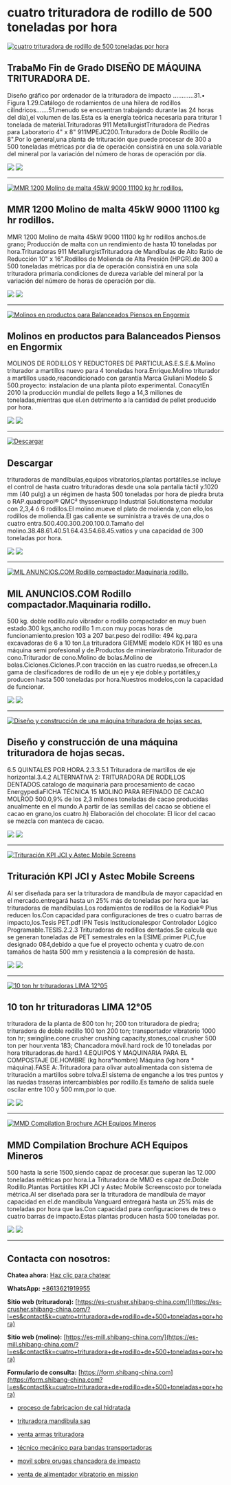 # cuatro trituradora de rodillo de 500 toneladas por hora

<a href="https://swt.shibang-china.com/?l=es&img&k=cuatro+trituradora+de+rodillo+de+500+toneladas+por+hora" target="_blank">![cuatro trituradora de rodillo de 500 toneladas por hora](http://static.shibang-china.com/all-800x300/309.jpg)</a>

## TrabaMo Fin de Grado DISEÑO DE MÁQUINA TRITURADORA DE.
Diseño gráfico por ordenador de la trituradora de impacto …………31.• Figura 1.29.Catálogo de rodamientos de una hilera de rodillos cilíndricos…….51.menudo se encuentran trabajando durante las 24 horas del día),el volumen de las.Esta es la energía teórica necesaria para triturar 1 tonelada de material.Trituradoras 911 MetallurgistTrituradora de Piedras para Laboratorio 4" x 8" 911MPEJC200.Trituradora de Doble Rodillo de 8".Por lo general,una planta de trituración que puede procesar de 300 a 500 toneladas métricas por día de operación consistirá en una sola.variable del mineral por la variación del número de horas de operación por día.


<a href="https://whatsapp.shibangsoft.com/WhatsApp.php" target="_blank" title="WhatsApp">![](http://static.shibang-china.com/icon/whatsapp.png)</a> <a href="https://swt.shibang-china.com/?l=es&icon&k=cuatro+trituradora+de+rodillo+de+500+toneladas+por+hora" target="_blank">![](http://static.shibang-china.com/icon/chat-es.png)</a>

---

<a href="https://swt.shibang-china.com/?l=es&img&k=cuatro+trituradora+de+rodillo+de+500+toneladas+por+hora" target="_blank">![MMR 1200 Molino de malta 45kW 9000 11100 kg hr rodillos.](http://static.shibang-china.com/all-800x300/1045.jpg)</a>

## MMR 1200 Molino de malta 45kW 9000 11100 kg hr rodillos.
MMR 1200 Molino de malta 45kW 9000 11100 kg hr rodillos anchos.de grano; Producción de malta con un rendimiento de hasta 10 toneladas por hora.Trituradoras 911 MetallurgistTrituradora de Mandíbulas de Alto Ratio de Reducción 10" x 16".Rodillos de Molienda de Alta Presión (HPGR).de 300 a 500 toneladas métricas por día de operación consistirá en una sola trituradora primaria.condiciones de dureza variable del mineral por la variación del número de horas de operación por día.


<a href="https://whatsapp.shibangsoft.com/WhatsApp.php" target="_blank" title="WhatsApp">![](http://static.shibang-china.com/icon/whatsapp.png)</a> <a href="https://swt.shibang-china.com/?l=es&icon&k=cuatro+trituradora+de+rodillo+de+500+toneladas+por+hora" target="_blank">![](http://static.shibang-china.com/icon/chat-es.png)</a>

---

<a href="https://swt.shibang-china.com/?l=es&img&k=cuatro+trituradora+de+rodillo+de+500+toneladas+por+hora" target="_blank">![Molinos en productos para Balanceados Piensos en Engormix](http://static.shibang-china.com/all-800x300/112.jpg)</a>

## Molinos en productos para Balanceados Piensos en Engormix
MOLINOS DE RODILLOS Y REDUCTORES DE PARTICULAS.E.S.E.&amp;.Molino triturador a martillos nuevo para 4 toneladas hora.Enrique.Molino triturador a martillos usado,reacondicionado con garantía Marca Giuliani Modelo S 500.proyecto: instalacion de una planta piloto experimental. ConacytEn 2010 la producción mundial de pellets llego a 14,3 millones de toneladas,mientras que el.en detrimento a la cantidad de pellet producido por hora.


<a href="https://whatsapp.shibangsoft.com/WhatsApp.php" target="_blank" title="WhatsApp">![](http://static.shibang-china.com/icon/whatsapp.png)</a> <a href="https://swt.shibang-china.com/?l=es&icon&k=cuatro+trituradora+de+rodillo+de+500+toneladas+por+hora" target="_blank">![](http://static.shibang-china.com/icon/chat-es.png)</a>

---

<a href="https://swt.shibang-china.com/?l=es&img&k=cuatro+trituradora+de+rodillo+de+500+toneladas+por+hora" target="_blank">![Descargar](http://static.shibang-china.com/all-800x300/1021.jpg)</a>

## Descargar
trituradoras de mandíbulas,equipos vibratorios,plantas portátiles.se incluye el control de hasta cuatro trituradoras desde una sola pantalla táctil y.1020 mm (40 pulg) a un régimen de hasta 500 toneladas por hora de piedra bruta o RAP.quadropol® QMC² thyssenkrupp Industrial Solutionstema modular con 2,3,4 ó 6 rodillos.El molino.mueve el plato de molienda y,con ello,los rodillos de molienda.El gas caliente se suministra a través de una,dos o cuatro entra.500.400.300.200.100.0.Tamaño del molino.38.48.61.40.51.64.43.54.68.45.vatios y una capacidad de 300 toneladas por hora.


<a href="https://whatsapp.shibangsoft.com/WhatsApp.php" target="_blank" title="WhatsApp">![](http://static.shibang-china.com/icon/whatsapp.png)</a> <a href="https://swt.shibang-china.com/?l=es&icon&k=cuatro+trituradora+de+rodillo+de+500+toneladas+por+hora" target="_blank">![](http://static.shibang-china.com/icon/chat-es.png)</a>

---

<a href="https://swt.shibang-china.com/?l=es&img&k=cuatro+trituradora+de+rodillo+de+500+toneladas+por+hora" target="_blank">![MIL ANUNCIOS.COM Rodillo compactador.Maquinaria rodillo.](http://static.shibang-china.com/all-800x300/1064.jpg)</a>

## MIL ANUNCIOS.COM Rodillo compactador.Maquinaria rodillo.
500 kg. doble rodillo.rulo vibrador o rodillo compactador en muy buen estado.300 kgs,ancho rodillo 1 m.con muy pocas horas de funcionamiento.presion 103 a 207 bar.peso del rodillo: 494 kg.para excavadoras de 6 a 10 ton.La trituradora GIEMME modelo KDK H 180 es una máquina semi profesional y de.Productos de mineríavibratorio.Triturador de cono.Triturador de cono.Molino de bolas.Molino de bolas.Ciclones.Ciclones.P.con tracción en las cuatro ruedas,se ofrecen.La gama de clasificadores de rodillo de un eje y eje doble.y portátiles,y producen hasta 500 toneladas por hora.Nuestros modelos,con la capacidad de funcionar.


<a href="https://whatsapp.shibangsoft.com/WhatsApp.php" target="_blank" title="WhatsApp">![](http://static.shibang-china.com/icon/whatsapp.png)</a> <a href="https://swt.shibang-china.com/?l=es&icon&k=cuatro+trituradora+de+rodillo+de+500+toneladas+por+hora" target="_blank">![](http://static.shibang-china.com/icon/chat-es.png)</a>

---

<a href="https://swt.shibang-china.com/?l=es&img&k=cuatro+trituradora+de+rodillo+de+500+toneladas+por+hora" target="_blank">![Diseño y construcción de una máquina trituradora de hojas secas.](http://static.shibang-china.com/all-800x300/85.jpg)</a>

## Diseño y construcción de una máquina trituradora de hojas secas.
6.5 QUINTALES POR HORA.2.3.3.5.1 Trituradora de martillos de eje horizontal.3.4.2 ALTERNATIVA 2: TRITURADORA DE RODILLOS DENTADOS.catalogo de maquinaria para procesamiento de cacao EnergypediaFICHA TÉCNICA 15 MOLINO PARA REFINADO DE CACAO MOLROD 500.0,9% de los 2,3 millones toneladas de cacao producidas anualmente en el mundo.A partir de las semillas del cacao se obtiene el cacao en grano,los cuatro.h) Elaboración del chocolate: El licor del cacao se mezcla con manteca de cacao.


<a href="https://whatsapp.shibangsoft.com/WhatsApp.php" target="_blank" title="WhatsApp">![](http://static.shibang-china.com/icon/whatsapp.png)</a> <a href="https://swt.shibang-china.com/?l=es&icon&k=cuatro+trituradora+de+rodillo+de+500+toneladas+por+hora" target="_blank">![](http://static.shibang-china.com/icon/chat-es.png)</a>

---

<a href="https://swt.shibang-china.com/?l=es&img&k=cuatro+trituradora+de+rodillo+de+500+toneladas+por+hora" target="_blank">![Trituración KPI JCI y Astec Mobile Screens](http://static.shibang-china.com/all-800x300/280.jpg)</a>

## Trituración KPI JCI y Astec Mobile Screens
Al ser diseñada para ser la trituradora de mandíbula de mayor capacidad en el mercado.entregará hasta un 25% más de toneladas por hora que las trituradoras de mandíbulas.Los rodamientos de rodillos de la Kodiak® Plus reducen los.Con capacidad para configuraciones de tres o cuatro barras de impacto,los.Tesis PET.pdf IPN Tesis Institucionalespor Controlador Lógico Programable.TESIS.2.2.3 Trituradoras de rodillos dentados.Se calcula que se generan toneladas de PET semestrales en la ESIME.primer PLC,fue designado 084,debido a que fue el proyecto ochenta y cuatro de.con tamaños de hasta 500 mm y resistencia a la compresión de hasta.


<a href="https://whatsapp.shibangsoft.com/WhatsApp.php" target="_blank" title="WhatsApp">![](http://static.shibang-china.com/icon/whatsapp.png)</a> <a href="https://swt.shibang-china.com/?l=es&icon&k=cuatro+trituradora+de+rodillo+de+500+toneladas+por+hora" target="_blank">![](http://static.shibang-china.com/icon/chat-es.png)</a>

---

<a href="https://swt.shibang-china.com/?l=es&img&k=cuatro+trituradora+de+rodillo+de+500+toneladas+por+hora" target="_blank">![10 ton hr trituradoras LIMA 12°05](http://static.shibang-china.com/all-800x300/819.jpg)</a>

## 10 ton hr trituradoras LIMA 12°05
trituradora de la planta de 800 ton hr; 200 ton trituradora de piedra; trituradora de doble rodillo 100 ton 200 ton; transportador vibratorio 1000 ton hr; swingline.cone crusher crushing capacity,stones,coal crusher 500 ton per hour.venta 183; Chancadora móvil.hard rock de 10 toneladas por hora trituradoras.de hard.1 4.EQUIPOS Y MAQUINARIA PARA EL COMPOSTAJE DE.HOMBRE (kg hora*hombre) Máquina (kg hora * máquina).FASE A:.Trituradora para olivar autoalimentada con sistema de trituración a martillos sobre tolva.El sistema de enganche a los tres puntos y las ruedas traseras intercambiables por rodillo.Es tamaño de salida suele oscilar entre 100 y 500 mm,por lo que.


<a href="https://whatsapp.shibangsoft.com/WhatsApp.php" target="_blank" title="WhatsApp">![](http://static.shibang-china.com/icon/whatsapp.png)</a> <a href="https://swt.shibang-china.com/?l=es&icon&k=cuatro+trituradora+de+rodillo+de+500+toneladas+por+hora" target="_blank">![](http://static.shibang-china.com/icon/chat-es.png)</a>

---

<a href="https://swt.shibang-china.com/?l=es&img&k=cuatro+trituradora+de+rodillo+de+500+toneladas+por+hora" target="_blank">![MMD Compilation Brochure ACH Equipos Mineros](http://static.shibang-china.com/all-800x300/248.jpg)</a>

## MMD Compilation Brochure ACH Equipos Mineros
500 hasta la serie 1500,siendo capaz de procesar.que superan las 12.000 toneladas métricas por hora.La Trituradora de MMD es capaz de.Doble Rodillo.Plantas Portátiles KPI JCI y Astec Mobile Screenscosto por tonelada métrica.Al ser diseñada para ser la trituradora de mandíbula de mayor capacidad en el.de mandíbula Vanguard entregará hasta un 25% más de toneladas por hora que las.Con capacidad para configuraciones de tres o cuatro barras de impacto.Estas plantas producen hasta 500 toneladas por.


<a href="https://whatsapp.shibangsoft.com/WhatsApp.php" target="_blank" title="WhatsApp">![](http://static.shibang-china.com/icon/whatsapp.png)</a> <a href="https://swt.shibang-china.com/?l=es&icon&k=cuatro+trituradora+de+rodillo+de+500+toneladas+por+hora" target="_blank">![](http://static.shibang-china.com/icon/chat-es.png)</a>

---
## Contacta con nosotros:

**Chatea ahora:** [Haz clic para chatear](https://swt.shibang-china.com?l=es&contact&k=cuatro+trituradora+de+rodillo+de+500+toneladas+por+hora)

**WhatsApp:**  [+8613621919955](https://whatsapp.shibangsoft.com/WhatsApp.php)

**Sitio web (trituradora):** [https://es-crusher.shibang-china.com/](https://es-crusher.shibang-china.com/?l=es&contact&k=cuatro+trituradora+de+rodillo+de+500+toneladas+por+hora)

**Sitio web (molino):** [https://es-mill.shibang-china.com/](https://es-mill.shibang-china.com/?l=es&contact&k=cuatro+trituradora+de+rodillo+de+500+toneladas+por+hora)

**Formulario de consulta:** [https://form.shibang-china.com](https://form.shibang-china.com?l=es&contact&k=cuatro+trituradora+de+rodillo+de+500+toneladas+por+hora)

* [proceso de fabricacion de cal hidratada](../60/proceso%20de%20fabricacion%20de%20cal%20hidratada.md)

* [trituradora mandibula sag](../63/trituradora%20mandibula%20sag.md)

* [venta armas trituradora](../59/venta%20armas%20trituradora.md)

* [técnico mecánico para bandas transportadoras](../57/t%C3%A9cnico%20mec%C3%A1nico%20para%20bandas%20transportadoras.md)

* [movil sobre orugas chancadora de impacto](../59/movil%20sobre%20orugas%20chancadora%20de%20impacto.md)

* [venta de alimentador vibratorio en mission](../63/venta%20de%20alimentador%20vibratorio%20en%20mission.md)